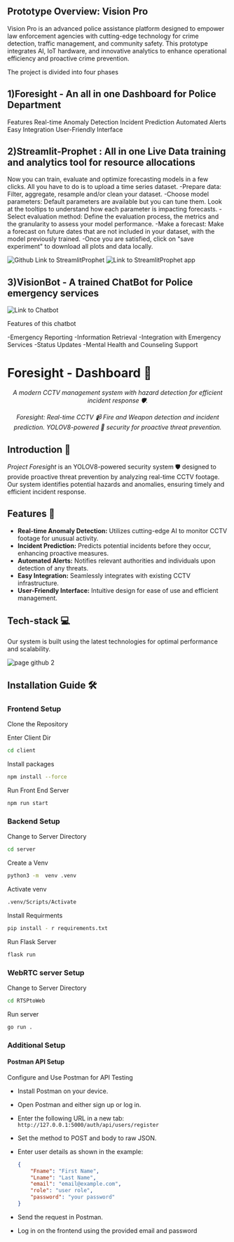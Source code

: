 ## Prototype Overview: Vision Pro



Vision Pro is an advanced police assistance platform designed to empower law enforcement agencies with cutting-edge technology for crime detection, traffic management, and community safety. This prototype integrates AI, IoT hardware, and innovative analytics to enhance operational efficiency and proactive crime prevention.

The project is divided into four phases


## 1)Foresight - An all in one Dashboard for Police Department
Features 
Real-time Anomaly Detection
Incident Prediction
Automated Alerts
Easy Integration
User-Friendly Interface

## 2)Streamlit-Prophet : All in one Live Data training and analytics tool for resource allocations
Now you can train, evaluate and optimize forecasting models in a few clicks. All you have to do is to upload a time series dataset.
-Prepare data: Filter, aggregate, resample and/or clean your dataset.
-Choose model parameters: Default parameters are available but you can tune them. Look at the tooltips to understand how each parameter is impacting forecasts.
-Select evaluation method: Define the evaluation process, the metrics and the granularity to assess your model performance.
-Make a forecast: Make a forecast on future dates that are not included in your dataset, with the model previously trained.
-Once you are satisfied, click on "save experiment" to download all plots and data locally.

![Github Link to StreamlitProphet](https://github.com/Snekha21/Prophet_Ksp)
![Link to StreamlitProphet app](https://prophetksp.streamlit.app/)

## 3)VisionBot - A trained ChatBot for Police emergency services
![Link to Chatbot](https://chatbotksp.streamlit.app/)

Features of this chatbot

-Emergency Reporting
-Information Retrieval
-Integration with Emergency Services
-Status Updates
-Mental Health and Counseling Support

# Foresight - Dashboard 🚀

<div align="center">

_A modern CCTV management system with hazard detection for efficient incident response 🛡️._


_Foresight: Real-time CCTV 📹 Fire and Weapon detection and incident prediction. YOLOV8-powered 🧠 security for proactive threat prevention._
</div>




## Introduction 🌟
_Project Foresight_ is an YOLOV8-powered security system 🛡️ designed to provide proactive threat prevention by analyzing real-time CCTV footage. Our system identifies potential hazards and anomalies, ensuring timely and efficient incident response.

## Features 🚀
- **Real-time Anomaly Detection:** Utilizes cutting-edge AI to monitor CCTV footage for unusual activity.
- **Incident Prediction:** Predicts potential incidents before they occur, enhancing proactive measures.
- **Automated Alerts:** Notifies relevant authorities and individuals upon detection of any threats.
- **Easy Integration:** Seamlessly integrates with existing CCTV infrastructure.
- **User-Friendly Interface:** Intuitive design for ease of use and efficient management.

## Tech-stack 💻
Our system is built using the latest technologies for optimal performance and scalability.

![page github 2](https://github.com/oceands/Project_Foresight/assets/94485584/c04d9c56-9242-4223-8c19-674ec8026358)

## Installation Guide 🛠️

### Frontend Setup
Clone the Repository

Enter Client Dir
```sh
cd client
```
Install packages
```sh
npm install --force
```
Run Front End Server 
```sh
npm run start
```


### Backend Setup
Change to Server Directory
```sh
cd server
```
Create a Venv
```sh
python3 -m  venv .venv
```
Activate venv
```sh
.venv/Scripts/Activate
```
Install Requirments
```sh
pip install - r requirements.txt
```
Run Flask Server
```sh
flask run
```
### WebRTC server Setup
Change to Server Directory
```sh
cd RTSPtoWeb
```
Run server
```sh
go run .
```

### Additional Setup

#### Postman API Setup
Configure and Use Postman for API Testing
- Install Postman on your device.
- Open Postman and either sign up or log in.
- Enter the following URL in a new tab: `http://127.0.0.1:5000/auth/api/users/register`
- Set the method to POST and body to raw JSON.
- Enter user details as shown in the example:

  ```json
  {
      "Fname": "First Name",
      "Lname": "Last Name",
      "email": "email@example.com",
      "role": "user role",
      "password": "your password"
  }
  ```

- Send the request in Postman.
- Log in on the frontend using the provided email and password







